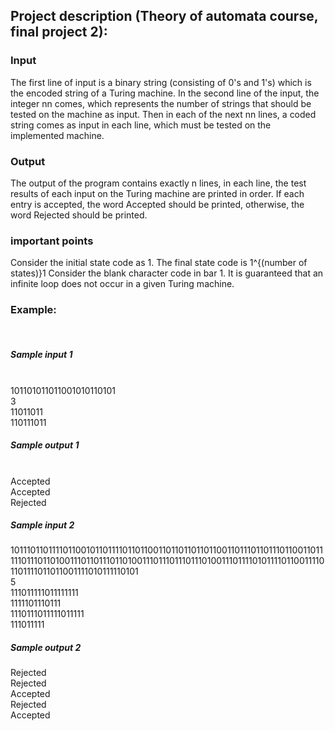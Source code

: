 ## Project description (Theory of automata course, final project 2):
### Input
The first line of input is a binary string (consisting of 0's and 1's) which is the encoded string of a Turing machine. In the second line of the input, the integer nn comes, which represents the number of strings that should be tested on the machine as input. Then in each of the next nn lines, a coded string comes as input in each line, which must be tested on the implemented machine.
<br />
### Output
The output of the program contains exactly n lines, in each line, the test results of each input on the Turing machine are printed in order. If each entry is accepted, the word Accepted should be printed, otherwise, the word Rejected should be printed.
<br />
### important points
Consider the initial state code as 1.
The final state code is 1^{(number of states)}1
Consider the blank character code in bar 1.
It is guaranteed that an infinite loop does not occur in a given Turing machine.
<br />
### Example:
<br />

##### Sample input 1

<br />
101101011011001010110101
<br />
3
<br />
11011011
<br />
110111011
<br />

##### Sample output 1

<br />
Accepted
<br />
Accepted
<br />
Rejected
<br />

##### Sample input 2
101110110111101100101101111011011001101101101101100110111011011101100110111110111011010011101101110110100111011101110111010011101111010111101100111101101111011011001111010111110101
<br />
5
<br />
111011111011111111
<br />
1111101110111
<br />
1110111011111011111
<br />
111011111
<br />

##### Sample output 2
Rejected
<br />
Rejected
<br />
Accepted
<br />
Rejected
<br />
Accepted
